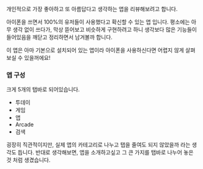 개인적으로 가장 좋아하고 또 아름답다고 생각하는 앱을 리뷰해보려고 합니다.

아이폰을 쓰면서 100%의 유저들이 사용했다고 확신할 수 있는 앱 입니다. 평소에는 아무 생각 없이 쓰다가, 막상 뜯어보고 비슷하게 구현하려고 하니 생각보다 많은 기능들이 들어있음을 깨닫고 정리하면서 남겨볼까 합니다.

이 앱은 아마 기본으로 설치되어 있는 앱이라 아이폰을 사용하신다면 어렵지 않게 살펴보실 수 있을꺼에요!

### 앱 구성
크게 5개의 탭바로 되어있습니다.
- 투데이
- 게임
- 앱
- Arcade
- 검색

굉장히 직관적이지만, 실제 앱의 카테고리로 나누고 탭을 줄여도 되지 않았을까 라는 생각도 듭니다. 반대로 생각해보면, 앱을 소개하고싶고 그 큰 가지를 탭바로 나누어 놓은 것 처럼 생겼습니다.
